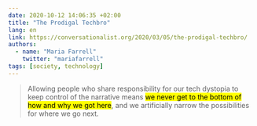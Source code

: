 ```yaml
---
date: 2020-10-12 14:06:35 +02:00
title: "The Prodigal Techbro"
lang: en
link: https://conversationalist.org/2020/03/05/the-prodigal-techbro/
authors:
  - name: "Maria Farrell"
    twitter: "mariafarrell"
tags: [society, technology]
---
```


> Allowing people who share responsibility for our tech dystopia to keep control of the narrative means <mark>we never get to the bottom of how and why we got here</mark>, and we artificially narrow the possibilities for where we go next. 